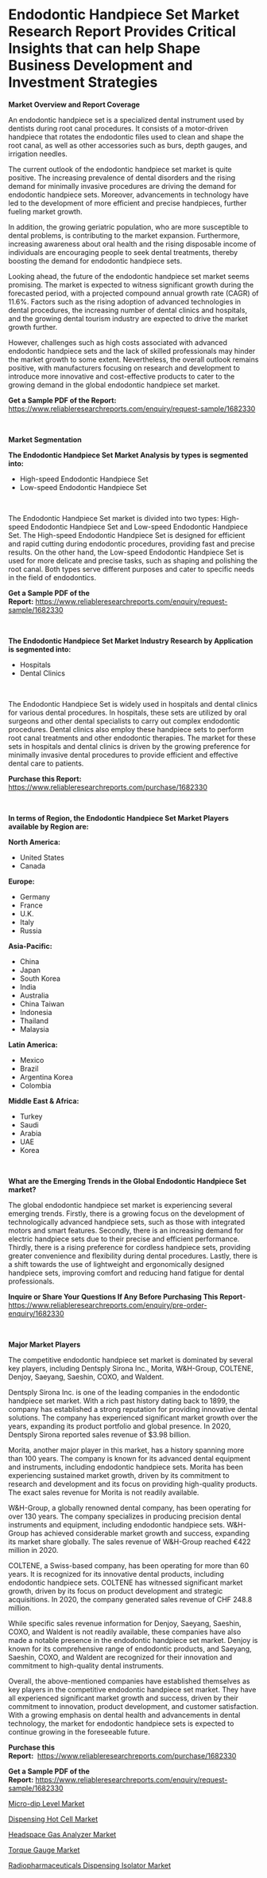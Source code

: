 <p><h1>Endodontic Handpiece Set Market Research Report Provides Critical Insights that can help Shape Business Development and Investment Strategies</h1></p><p><strong>Market Overview and Report Coverage</strong></p>
<p><p>An endodontic handpiece set is a specialized dental instrument used by dentists during root canal procedures. It consists of a motor-driven handpiece that rotates the endodontic files used to clean and shape the root canal, as well as other accessories such as burs, depth gauges, and irrigation needles.</p><p>The current outlook of the endodontic handpiece set market is quite positive. The increasing prevalence of dental disorders and the rising demand for minimally invasive procedures are driving the demand for endodontic handpiece sets. Moreover, advancements in technology have led to the development of more efficient and precise handpieces, further fueling market growth.</p><p>In addition, the growing geriatric population, who are more susceptible to dental problems, is contributing to the market expansion. Furthermore, increasing awareness about oral health and the rising disposable income of individuals are encouraging people to seek dental treatments, thereby boosting the demand for endodontic handpiece sets.</p><p>Looking ahead, the future of the endodontic handpiece set market seems promising. The market is expected to witness significant growth during the forecasted period, with a projected compound annual growth rate (CAGR) of 11.6%. Factors such as the rising adoption of advanced technologies in dental procedures, the increasing number of dental clinics and hospitals, and the growing dental tourism industry are expected to drive the market growth further.</p><p>However, challenges such as high costs associated with advanced endodontic handpiece sets and the lack of skilled professionals may hinder the market growth to some extent. Nevertheless, the overall outlook remains positive, with manufacturers focusing on research and development to introduce more innovative and cost-effective products to cater to the growing demand in the global endodontic handpiece set market.</p></p>
<p><strong>Get a Sample PDF of the Report:</strong> <a href="https://www.reliableresearchreports.com/enquiry/request-sample/1682330">https://www.reliableresearchreports.com/enquiry/request-sample/1682330</a></p>
<p>&nbsp;</p>
<p><strong>Market Segmentation</strong></p>
<p><strong>The Endodontic Handpiece Set Market Analysis by types is segmented into:</strong></p>
<p><ul><li>High-speed Endodontic Handpiece Set</li><li>Low-speed Endodontic Handpiece Set</li></ul></p>
<p>&nbsp;</p>
<p><p>The Endodontic Handpiece Set market is divided into two types: High-speed Endodontic Handpiece Set and Low-speed Endodontic Handpiece Set. The High-speed Endodontic Handpiece Set is designed for efficient and rapid cutting during endodontic procedures, providing fast and precise results. On the other hand, the Low-speed Endodontic Handpiece Set is used for more delicate and precise tasks, such as shaping and polishing the root canal. Both types serve different purposes and cater to specific needs in the field of endodontics.</p></p>
<p><strong>Get a Sample PDF of the Report:</strong>&nbsp;<a href="https://www.reliableresearchreports.com/enquiry/request-sample/1682330">https://www.reliableresearchreports.com/enquiry/request-sample/1682330</a></p>
<p>&nbsp;</p>
<p><strong>The Endodontic Handpiece Set Market Industry Research by Application is segmented into:</strong></p>
<p><ul><li>Hospitals</li><li>Dental Clinics</li></ul></p>
<p>&nbsp;</p>
<p><p>The Endodontic Handpiece Set is widely used in hospitals and dental clinics for various dental procedures. In hospitals, these sets are utilized by oral surgeons and other dental specialists to carry out complex endodontic procedures. Dental clinics also employ these handpiece sets to perform root canal treatments and other endodontic therapies. The market for these sets in hospitals and dental clinics is driven by the growing preference for minimally invasive dental procedures to provide efficient and effective dental care to patients.</p></p>
<p><strong>Purchase this Report:</strong>&nbsp; <a href="https://www.reliableresearchreports.com/purchase/1682330">https://www.reliableresearchreports.com/purchase/1682330</a></p>
<p>&nbsp;</p>
<p><strong>In terms of Region, the Endodontic Handpiece Set Market Players available by Region are:</strong></p>
<p>
    <p> <strong> North America: </strong>
        <ul>
            <li>United States</li>
            <li>Canada</li>
        </ul>
        </p> 
    <p> <strong> Europe: </strong>
        <ul>
            <li>Germany</li>
            <li>France</li>
            <li>U.K.</li>
            <li>Italy</li>
            <li>Russia</li>
        </ul>
        </p> 
    <p> <strong> Asia-Pacific: </strong>
        <ul>
            <li>China</li>
            <li>Japan</li>
            <li>South Korea</li>
            <li>India</li>
            <li>Australia</li>
            <li>China Taiwan</li>
            <li>Indonesia</li>
            <li>Thailand</li>
            <li>Malaysia</li>
        </ul>
        </p> 
    <p> <strong> Latin America: </strong>
        <ul>
            <li>Mexico</li>
            <li>Brazil</li>
            <li>Argentina Korea</li>
            <li>Colombia</li>
        </ul>
        </p> 
    <p> <strong> Middle East & Africa: </strong>
        <ul>
            <li>Turkey</li>
            <li>Saudi</li>
            <li>Arabia</li>
            <li>UAE</li>
            <li>Korea</li>
        </ul>
    </p>
    </p>
<p>&nbsp;</p>
<p><strong>What are the Emerging Trends in the Global Endodontic Handpiece Set market?</strong></p>
<p><p>The global endodontic handpiece set market is experiencing several emerging trends. Firstly, there is a growing focus on the development of technologically advanced handpiece sets, such as those with integrated motors and smart features. Secondly, there is an increasing demand for electric handpiece sets due to their precise and efficient performance. Thirdly, there is a rising preference for cordless handpiece sets, providing greater convenience and flexibility during dental procedures. Lastly, there is a shift towards the use of lightweight and ergonomically designed handpiece sets, improving comfort and reducing hand fatigue for dental professionals.</p></p>
<p><strong>Inquire or Share Your Questions If Any Before Purchasing This Report</strong>- <a href="https://www.reliableresearchreports.com/enquiry/pre-order-enquiry/1682330">https://www.reliableresearchreports.com/enquiry/pre-order-enquiry/1682330</a></p>
<p>&nbsp;</p>
<p><strong>Major Market Players</strong></p>
<p><p>The competitive endodontic handpiece set market is dominated by several key players, including Dentsply Sirona Inc., Morita, W&H-Group, COLTENE, Denjoy, Saeyang, Saeshin, COXO, and Waldent.</p><p>Dentsply Sirona Inc. is one of the leading companies in the endodontic handpiece set market. With a rich past history dating back to 1899, the company has established a strong reputation for providing innovative dental solutions. The company has experienced significant market growth over the years, expanding its product portfolio and global presence. In 2020, Dentsply Sirona reported sales revenue of $3.98 billion.</p><p>Morita, another major player in this market, has a history spanning more than 100 years. The company is known for its advanced dental equipment and instruments, including endodontic handpiece sets. Morita has been experiencing sustained market growth, driven by its commitment to research and development and its focus on providing high-quality products. The exact sales revenue for Morita is not readily available.</p><p>W&H-Group, a globally renowned dental company, has been operating for over 130 years. The company specializes in producing precision dental instruments and equipment, including endodontic handpiece sets. W&H-Group has achieved considerable market growth and success, expanding its market share globally. The sales revenue of W&H-Group reached €422 million in 2020.</p><p>COLTENE, a Swiss-based company, has been operating for more than 60 years. It is recognized for its innovative dental products, including endodontic handpiece sets. COLTENE has witnessed significant market growth, driven by its focus on product development and strategic acquisitions. In 2020, the company generated sales revenue of CHF 248.8 million.</p><p>While specific sales revenue information for Denjoy, Saeyang, Saeshin, COXO, and Waldent is not readily available, these companies have also made a notable presence in the endodontic handpiece set market. Denjoy is known for its comprehensive range of endodontic products, and Saeyang, Saeshin, COXO, and Waldent are recognized for their innovation and commitment to high-quality dental instruments.</p><p>Overall, the above-mentioned companies have established themselves as key players in the competitive endodontic handpiece set market. They have all experienced significant market growth and success, driven by their commitment to innovation, product development, and customer satisfaction. With a growing emphasis on dental health and advancements in dental technology, the market for endodontic handpiece sets is expected to continue growing in the foreseeable future.</p></p>
<p><strong>Purchase this Report:</strong>&nbsp;&nbsp;<a href="https://www.reliableresearchreports.com/purchase/1682330">https://www.reliableresearchreports.com/purchase/1682330</a></p>
<p></p>
<p><strong>Get a Sample PDF of the Report:</strong>&nbsp;<a href="https://www.reliableresearchreports.com/enquiry/request-sample/1682330">https://www.reliableresearchreports.com/enquiry/request-sample/1682330</a></p>
<p><p><a href="https://www.linkedin.com/pulse/micro-dip-level-market-size-share-global-analysis-report/">Micro-dip Level Market</a></p><p><a href="https://www.linkedin.com/pulse/dispensing-hot-cell-market-share-amp-new-trends-analysis/">Dispensing Hot Cell Market</a></p><p><a href="https://medium.com/@v4171497/headspace-gas-analyzer-market-size-growth-forecast-2023-2030-a41353346d32">Headspace Gas Analyzer Market</a></p><p><a href="https://medium.com/@vidyap2912/torque-gauge-market-size-growth-forecast-2023-2030-8e15574e7074">Torque Gauge Market</a></p><p><a href="https://www.linkedin.com/pulse/radiopharmaceuticals-dispensing-isolator-market-size-2023-2030/">Radiopharmaceuticals Dispensing Isolator Market</a></p></p>